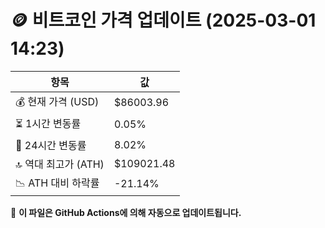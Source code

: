 # 🪙 비트코인 가격 업데이트 (2025-03-01 14:23)

| 항목                | 값 |
|--------------------|----------------|
| 💰 현재 가격 (USD) | $86003.96 |
| ⏳ 1시간 변동률    | 0.05% |
| 📆 24시간 변동률   | 8.02% |
| 🔝 역대 최고가 (ATH) | $109021.48 |
| 📉 ATH 대비 하락률 | -21.14% |

🔄 **이 파일은 GitHub Actions에 의해 자동으로 업데이트됩니다.**

